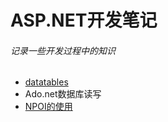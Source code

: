 # ASP.NET开发笔记   
###### 记录一些开发过程中的知识  
##
### 
- [datatables](datatables.md)
- Ado.net数据库读写  
- [NPOI的使用](NPOI.md)